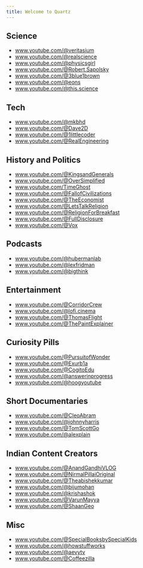```yaml
---
title: Welcome to Quartz
---
```

## Science
- www.youtube.com/@veritasium
- www.youtube.com/@realscience
- www.youtube.com/@physicsgirl
- www.youtube.com/@Robert.Sapolsky
- www.youtube.com/@3blue1brown
- www.youtube.com/@eons
- www.youtube.com/@this.science

## Tech
- www.youtube.com/@mkbhd
- www.youtube.com/@Dave2D
- www.youtube.com/@1littlecoder
- www.youtube.com/@RealEngineering

## History and Politics
- www.youtube.com/@KingsandGenerals
- www.youtube.com/@OverSimplified
- www.youtube.com/TimeGhost
- www.youtube.com/@FallofCivilizations
- www.youtube.com/@TheEconomist
- www.youtube.com/@LetsTalkReligion
- www.youtube.com/@ReligionForBreakfast
- www.youtube.com/@FullDisclosure
- www.youtube.com/@Vox

## Podcasts
- www.youtube.com/@hubermanlab
- www.youtube.com/@lexfridman
- www.youtube.com/@bigthink

## Entertainment
- www.youtube.com/@CorridorCrew
- www.youtube.com/@lofi.cinema
- www.youtube.com/@ThomasFlight
- www.youtube.com/@ThePaintExplainer

## Curiosity Pills
- www.youtube.com/@PursuitofWonder
- www.youtube.com/@Exurb1a
- www.youtube.com/@CogitoEdu
- www.youtube.com/@answerinprogress
- www.youtube.com/@hoogyoutube

## Short Documentaries
- www.youtube.com/@CleoAbram
- www.youtube.com/@johnnyharris
- www.youtube.com/@TomScottGo
- www.youtube.com/@alexplain

## Indian Content Creators
- www.youtube.com/@AnandGandhiVLOG
- www.youtube.com/@NirmalPillaiOriginal
- www.youtube.com/@Theabishekkumar
- www.youtube.com/@bijumohan
- www.youtube.com/@krishashok
- www.youtube.com/@VarunMayya
- www.youtube.com/@ShaanGeo

## Misc
- www.youtube.com/@SpecialBooksbySpecialKids
- www.youtube.com/@howstuffworks
- www.youtube.com/@aevytv
- www.youtube.com/@Coffeezilla